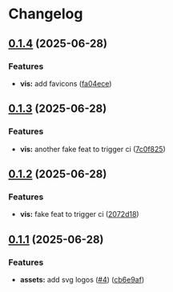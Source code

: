 # Changelog

## [0.1.4](https://github.com/Prodeko/design-system/compare/vis-v0.1.3...vis-v0.1.4) (2025-06-28)


### Features

* **vis:** add favicons ([fa04ece](https://github.com/Prodeko/design-system/commit/fa04ece980ec579439a3f05a5d444d3e302e1891))

## [0.1.3](https://github.com/Prodeko/design-system/compare/vis-v0.1.2...vis-v0.1.3) (2025-06-28)


### Features

* **vis:** another fake feat to trigger ci ([7c0f825](https://github.com/Prodeko/design-system/commit/7c0f825be33d658dbe8d3d55f076c742ef9cd0e4))

## [0.1.2](https://github.com/Prodeko/design-system/compare/vis-v0.1.1...vis-v0.1.2) (2025-06-28)


### Features

* **vis:** fake feat to trigger ci ([2072d18](https://github.com/Prodeko/design-system/commit/2072d1876f436902c2b1f1db79e957213b28e4fd))

## [0.1.1](https://github.com/Prodeko/design-system/compare/vis-v0.1.0...vis-v0.1.1) (2025-06-28)


### Features

* **assets:** add svg logos ([#4](https://github.com/Prodeko/design-system/issues/4)) ([cb6e9af](https://github.com/Prodeko/design-system/commit/cb6e9af0186304a7cdc834acbc83b7173fa68858))
